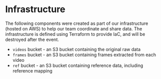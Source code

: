 # Infrastructure

The following components were created as part of our infrastructure (hosted on AWS) to help our team coordinate and share data. The infrastructure is defined using Terraform to provide IaC, and will be destroyed after the event.

* `videos` bucket - an S3 bucket containing the original raw data
* `frames` bucket - an S3 bucket containing frames extracted from each video
* `ref` bucket - an S3 bucket containing reference data, including reference mapping